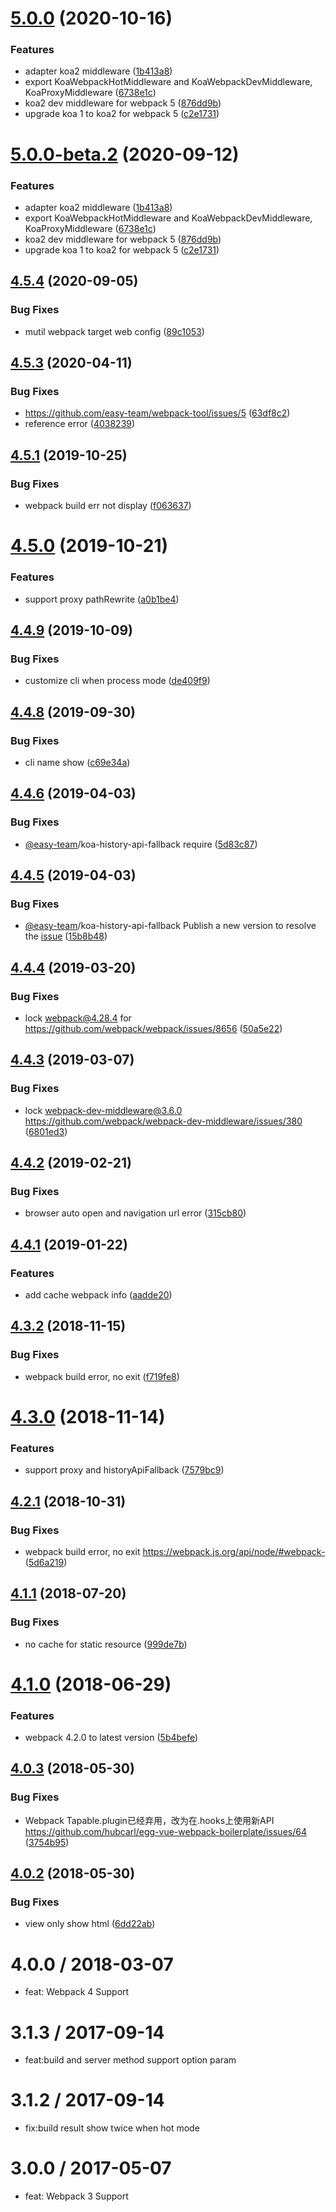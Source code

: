 

# [5.0.0](https://github.com/easy-team/webpack-tool/compare/4.5.4...5.0.0) (2020-10-16)


### Features

* adapter koa2 middleware ([1b413a8](https://github.com/easy-team/webpack-tool/commit/1b413a8e5e10b4e5428fc91ccf3c892c8ce834e8))
* export KoaWebpackHotMiddleware and KoaWebpackDevMiddleware, KoaProxyMiddleware ([6738e1c](https://github.com/easy-team/webpack-tool/commit/6738e1ce96eb382bb6409f6a635417bdd6fce8e7))
* koa2 dev middleware for webpack 5 ([876dd9b](https://github.com/easy-team/webpack-tool/commit/876dd9bfac7430c2501e0f4ad754c6a2dc636164))
* upgrade koa 1 to koa2 for webpack 5 ([c2e1731](https://github.com/easy-team/webpack-tool/commit/c2e1731b3078ca540d3fbd3031ca3bd7f9987f96))



# [5.0.0-beta.2](https://github.com/easy-team/webpack-tool/compare/4.5.4...5.0.0-beta.2) (2020-09-12)


### Features

* adapter koa2 middleware ([1b413a8](https://github.com/easy-team/webpack-tool/commit/1b413a8e5e10b4e5428fc91ccf3c892c8ce834e8))
* export  KoaWebpackHotMiddleware and KoaWebpackDevMiddleware, KoaProxyMiddleware ([6738e1c](https://github.com/easy-team/webpack-tool/commit/6738e1ce96eb382bb6409f6a635417bdd6fce8e7))
* koa2 dev middleware for webpack 5 ([876dd9b](https://github.com/easy-team/webpack-tool/commit/876dd9bfac7430c2501e0f4ad754c6a2dc636164))
* upgrade koa 1 to koa2 for webpack 5 ([c2e1731](https://github.com/easy-team/webpack-tool/commit/c2e1731b3078ca540d3fbd3031ca3bd7f9987f96))



## [4.5.4](https://github.com/hubcarl/webpack-tool/compare/4.5.3...4.5.4) (2020-09-05)


### Bug Fixes

* mutil webpack target web config ([89c1053](https://github.com/hubcarl/webpack-tool/commit/89c1053b8e19292ca38081fdf221b380a761069d))



<a name="4.5.3"></a>
## [4.5.3](https://github.com/hubcarl/webpack-tool/compare/4.5.2...4.5.3) (2020-04-11)


### Bug Fixes

* https://github.com/easy-team/webpack-tool/issues/5 ([63df8c2](https://github.com/hubcarl/webpack-tool/commit/63df8c2))
* reference error ([4038239](https://github.com/hubcarl/webpack-tool/commit/4038239))



<a name="4.5.1"></a>
## [4.5.1](https://github.com/hubcarl/webpack-tool/compare/4.5.0...4.5.1) (2019-10-25)


### Bug Fixes

* webpack build err not display ([f063637](https://github.com/hubcarl/webpack-tool/commit/f063637))



<a name="4.5.0"></a>
# [4.5.0](https://github.com/hubcarl/webpack-tool/compare/4.4.9...4.5.0) (2019-10-21)


### Features

* support proxy pathRewrite ([a0b1be4](https://github.com/hubcarl/webpack-tool/commit/a0b1be4))



<a name="4.4.9"></a>
## [4.4.9](https://github.com/hubcarl/webpack-tool/compare/4.4.8...4.4.9) (2019-10-09)


### Bug Fixes

* customize cli when process mode ([de409f9](https://github.com/hubcarl/webpack-tool/commit/de409f9))



<a name="4.4.7"></a>
## [4.4.8](https://github.com/hubcarl/webpack-tool/compare/4.4.6...4.4.7) (2019-09-30)


### Bug Fixes

* cli name show ([c69e34a](https://github.com/hubcarl/webpack-tool/commit/c69e34a))



<a name="4.4.6"></a>
## [4.4.6](https://github.com/hubcarl/webpack-tool/compare/4.4.5...4.4.6) (2019-04-03)


### Bug Fixes

* [@easy-team](https://github.com/easy-team)/koa-history-api-fallback require ([5d83c87](https://github.com/hubcarl/webpack-tool/commit/5d83c87))



<a name="4.4.5"></a>
## [4.4.5](https://github.com/hubcarl/webpack-tool/compare/4.4.4...4.4.5) (2019-04-03)


### Bug Fixes

* [@easy-team](https://github.com/easy-team)/koa-history-api-fallback Publish a new version to resolve the [issue](https://github.com/easy-team/webpack-tool/issues/4) ([15b8b48](https://github.com/hubcarl/webpack-tool/commit/15b8b48))



<a name="4.4.4"></a>
## [4.4.4](https://github.com/hubcarl/webpack-tool/compare/4.4.3...4.4.4) (2019-03-20)


### Bug Fixes

* lock webpack@4.28.4 for https://github.com/webpack/webpack/issues/8656 ([50a5e22](https://github.com/hubcarl/webpack-tool/commit/50a5e22))



<a name="4.4.3"></a>
## [4.4.3](https://github.com/hubcarl/webpack-tool/compare/4.4.2...4.4.3) (2019-03-07)


### Bug Fixes

* lock  webpack-dev-middleware@3.6.0 https://github.com/webpack/webpack-dev-middleware/issues/380 ([6801ed3](https://github.com/hubcarl/webpack-tool/commit/6801ed3))



<a name="4.4.2"></a>
## [4.4.2](https://github.com/hubcarl/webpack-tool/compare/4.4.1...4.4.2) (2019-02-21)


### Bug Fixes

* browser auto open and navigation url error ([315cb80](https://github.com/hubcarl/webpack-tool/commit/315cb80))



<a name="4.4.1"></a>
## [4.4.1](https://github.com/hubcarl/webpack-tool/compare/4.3.2...4.4.1) (2019-01-22)


### Features

* add cache webpack info ([aadde20](https://github.com/hubcarl/webpack-tool/commit/aadde20))



<a name="4.3.2"></a>
## [4.3.2](https://github.com/hubcarl/webpack-tool/compare/4.3.0...4.3.2) (2018-11-15)


### Bug Fixes

* webpack build error, no exit ([f719fe8](https://github.com/hubcarl/webpack-tool/commit/f719fe8))



<a name="4.3.0"></a>
# [4.3.0](https://github.com/hubcarl/webpack-tool/compare/4.2.1...4.3.0) (2018-11-14)


### Features

* support proxy and historyApiFallback ([7579bc9](https://github.com/hubcarl/webpack-tool/commit/7579bc9))



<a name="4.2.1"></a>
## [4.2.1](https://github.com/hubcarl/webpack-tool/compare/4.2.0...4.2.1) (2018-10-31)


### Bug Fixes

* webpack build error, no exit https://webpack.js.org/api/node/#webpack-  ([5d6a219](https://github.com/hubcarl/webpack-tool/commit/5d6a219))



<a name="4.1.1"></a>
## [4.1.1](https://github.com/hubcarl/webpack-tool/compare/4.1.0...4.1.1) (2018-07-20)


### Bug Fixes

* no cache for static resource ([999de7b](https://github.com/hubcarl/webpack-tool/commit/999de7b))



<a name="4.1.0"></a>
# [4.1.0](https://github.com/hubcarl/webpack-tool/compare/4.0.3...4.1.0) (2018-06-29)


### Features

* webpack 4.2.0 to latest version ([5b4befe](https://github.com/hubcarl/webpack-tool/commit/5b4befe))



<a name="4.0.3"></a>
## [4.0.3](https://github.com/hubcarl/webpack-tool/compare/4.0.1...4.0.3) (2018-05-30)


### Bug Fixes

* Webpack Tapable.plugin已经弃用，改为在.hooks上使用新API https://github.com/hubcarl/egg-vue-webpack-boilerplate/issues/64 ([3754b95](https://github.com/hubcarl/webpack-tool/commit/3754b95))



<a name="4.0.2"></a>
## [4.0.2](https://github.com/hubcarl/webpack-tool/compare/4.0.1...4.0.2) (2018-05-30)


### Bug Fixes

* view only show html ([6dd22ab](https://github.com/hubcarl/webpack-tool/commit/6dd22ab))


4.0.0 / 2018-03-07
==================

  * feat: Webpack 4 Support

3.1.3 / 2017-09-14
==================

  * feat:build and server method support option param

3.1.2 / 2017-09-14
==================

  * fix:build result show twice when hot mode

3.0.0 / 2017-05-07
==================

  * feat: Webpack 3 Support